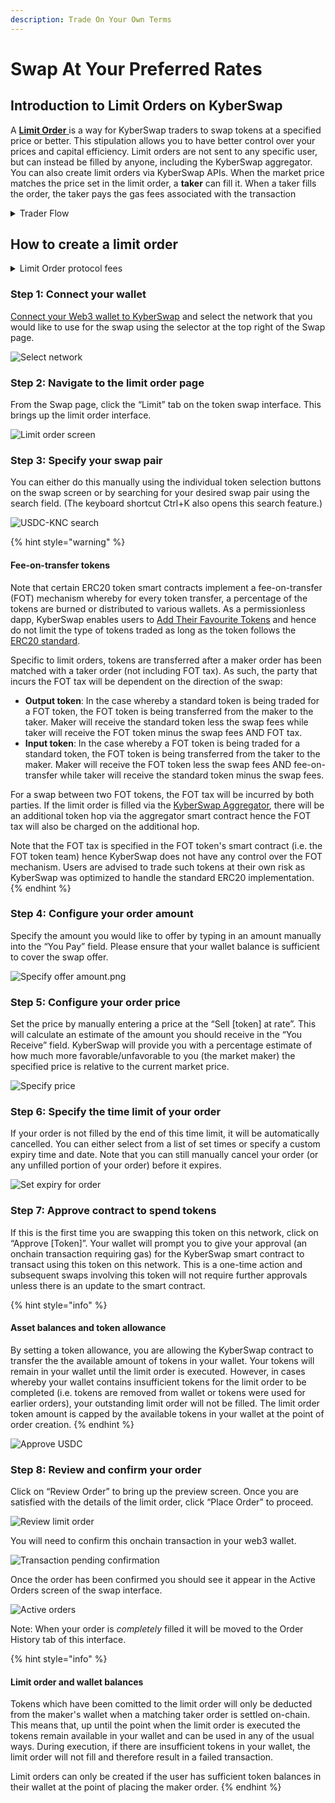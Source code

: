```yaml
---
description: Trade On Your Own Terms
---
```


# Swap At Your Preferred Rates

## Introduction to Limit Orders on KyberSwap

A [**Limit Order** ](../../limit-order/)is a way for KyberSwap traders to swap tokens at a specified price or better. This stipulation allows you to have better control over your prices and capital efficiency. Limit orders are not sent to any specific user, but can instead be filled by anyone, including the KyberSwap aggregator. You can also create limit orders via KyberSwap APIs. When the market price matches the price set in the limit order, a **taker** can fill it. When a taker fills the order, the taker pays the gas fees associated with the transaction

<details>

<summary>Trader Flow</summary>

1. [Connect Your Wallet ](connect-your-wallet.md)
2. [Switching Networks ](selecting-preferred-network.md)
3. Get Tokens
   * [Get Crypto With Fiat](get-crypto-with-fiat.md)
   * [Bridge Your Assets Across Multiple Chains](bridge-your-assets-across-multiple-chains.md)
4. Swap Tokens
   * [Instantly Swap At Superior Rates ](broken-reference)
   * **Swap At Your Preferred Rates <-**
   * [Swap Between Different Tokens Across Chains](swap-between-different-tokens-across-chains.md)

</details>

## How to create a limit order

<details>

<summary>Limit Order protocol fees</summary>

To support the continued development of the Limit Orders feature, KyberSwap will charge variable maker fees for orders filled on the following chains:

* BSC (ChainID: 56)
* Fantom (ChainID: 250)
* Polygon (ChainID: 137)
* Optimism (ChainID: 10)
* Avalanche (ChainID: 43114)

The fees charged will be according to the most exotic token in the trading pair. The section below lists the fees whereby the highest fee category will apply based on the classification of the tokens involved. There are 4 categories of tokens with an additional special category for trades involving KNC.

**Super stable (0.01%)**

* BSC (ChainID: 56)
  * USDT: [`0x55d398326f99059ff775485246999027b3197955`](https://bscscan.com/address/0x55d398326f99059ff775485246999027b3197955)
  * USDC: [`0x8ac76a51cc950d9822d68b83fe1ad97b32cd580d`](https://bscscan.com/address/0x8ac76a51cc950d9822d68b83fe1ad97b32cd580d)
  * DAI: [`0x1af3f329e8be154074d8769d1ffa4ee058b1dbc3`](https://bscscan.com/address/0x1af3f329e8be154074d8769d1ffa4ee058b1dbc3)&#x20;
  * BUSD: [`0xe9e7cea3dedca5984780bafc599bd69add087d56`](https://bscscan.com/address/0xe9e7cea3dedca5984780bafc599bd69add087d56)
* Fantom (ChainID: 250)
  * fUSDT: [`0x049d68029688eabf473097a2fc38ef61633a3c7a`](https://ftmscan.com/address/0x049d68029688eabf473097a2fc38ef61633a3c7a)
  * USDC: [`0x04068DA6C83AFCFA0e13ba15A6696662335D5B75`](https://ftmscan.com/address/0x04068DA6C83AFCFA0e13ba15A6696662335D5B75)
  * DAI: [`0x8D11eC38a3EB5E956B052f67Da8Bdc9bef8Abf3E`](https://ftmscan.com/address/0x8D11eC38a3EB5E956B052f67Da8Bdc9bef8Abf3E)
* Polygon (ChainID: 137)
  * USDT: [`0xc2132d05d31c914a87c6611c10748aeb04b58e8f`](https://polygonscan.com/address/0xc2132d05d31c914a87c6611c10748aeb04b58e8f)
  * USDC: [`0x2791bca1f2de4661ed88a30c99a7a9449aa84174`](https://polygonscan.com/address/0x2791bca1f2de4661ed88a30c99a7a9449aa84174)
  * DAI: [`0x8f3Cf7ad23Cd3CaDbD9735AFf958023239c6A063`](https://polygonscan.com/address/0x8f3Cf7ad23Cd3CaDbD9735AFf958023239c6A063)
* Optimism (ChainID: 10)
  * USDT: [`0x94b008aa00579c1307b0ef2c499ad98a8ce58e58`](https://optimistic.etherscan.io/address/0x94b008aa00579c1307b0ef2c499ad98a8ce58e58)
  * USDC: [`0x7f5c764cbc14f9669b88837ca1490cca17c31607`](https://optimistic.etherscan.io/address/0x7f5c764cbc14f9669b88837ca1490cca17c31607)
  * DAI: [`0xda10009cbd5d07dd0cecc66161fc93d7c9000da1`](https://optimistic.etherscan.io/address/0xda10009cbd5d07dd0cecc66161fc93d7c9000da1)
* Avalanche (ChainID: 43114)
  * USDT: [`0x9702230A8Ea53601f5cD2dc00fDBc13d4dF4A8c7`](https://snowtrace.io/address/0x9702230A8Ea53601f5cD2dc00fDBc13d4dF4A8c7)
  * USDC: [`0xB97EF9Ef8734C71904D8002F8b6Bc66Dd9c48a6E`](https://snowtrace.io/address/0xB97EF9Ef8734C71904D8002F8b6Bc66Dd9c48a6E)
  * DAI.e: [`0xd586E7F844cEa2F87f50152665BCbc2C279D8d70`](https://snowtrace.io/address/0xd586E7F844cEa2F87f50152665BCbc2C279D8d70)
  * USDT.e: [`0xc7198437980c041c805A1EDcbA50c1Ce5db95118`](https://snowtrace.io/address/0xc7198437980c041c805A1EDcbA50c1Ce5db95118)
  * USDC.e: [`0xA7D7079b0FEaD91F3e65f86E8915Cb59c1a4C664`](https://snowtrace.io/address/0xA7D7079b0FEaD91F3e65f86E8915Cb59c1a4C664)

**Stable (0.02%)**

* BSC (ChainID: 56)
  * MAI: [`0x3F56e0c36d275367b8C502090EDF38289b3dEa0d`](https://bscscan.com/address/0x3F56e0c36d275367b8C502090EDF38289b3dEa0d)
  * BOB: [`0xB0B195aEFA3650A6908f15CdaC7D92F8a5791B0B`](https://bscscan.com/address/0xB0B195aEFA3650A6908f15CdaC7D92F8a5791B0B)
  * MIM: [`0xfE19F0B51438fd612f6FD59C1dbB3eA319f433Ba`](https://bscscan.com/address/0xfE19F0B51438fd612f6FD59C1dbB3eA319f433Ba)
* Fantom (ChainID: 250)
  * MAI: [`0xfB98B335551a418cD0737375a2ea0ded62Ea213b`](https://ftmscan.com/address/0xfB98B335551a418cD0737375a2ea0ded62Ea213b)
  * MIM: [`0x82f0B8B456c1A451378467398982d4834b6829c1`](https://ftmscan.com/address/0x82f0B8B456c1A451378467398982d4834b6829c1)
* Polygon (ChainID: 137)
  * MAI: [`0xa3Fa99A148fA48D14Ed51d610c367C61876997F1`](https://polygonscan.com/address/0xa3Fa99A148fA48D14Ed51d610c367C61876997F1)
  * BOB: [`0xB0B195aEFA3650A6908f15CdaC7D92F8a5791B0B`](https://polygonscan.com/address/0xB0B195aEFA3650A6908f15CdaC7D92F8a5791B0B)
  * MIM: [`0x49a0400587A7F65072c87c4910449fDcC5c47242`](https://polygonscan.com/address/0x49a0400587A7F65072c87c4910449fDcC5c47242)
* Optimism (ChainID: 10)
  * MAI: [`0xdFA46478F9e5EA86d57387849598dbFB2e964b02`](https://optimistic.etherscan.io/address/0xdFA46478F9e5EA86d57387849598dbFB2e964b02)
  * BOB: [`0xB0B195aEFA3650A6908f15CdaC7D92F8a5791B0B`](https://optimistic.etherscan.io/address/0xB0B195aEFA3650A6908f15CdaC7D92F8a5791B0B)
* Avalanche (ChainID: 43114)
  * MAI: [`0x5c49b268c9841AFF1Cc3B0a418ff5c3442eE3F3b`](https://snowtrace.io/address/0x5c49b268c9841AFF1Cc3B0a418ff5c3442eE3F3b)
  * YUSD: [`0x111111111111ed1D73f860F57b2798b683f2d325`](https://snowtrace.io/address/0x111111111111ed1D73f860F57b2798b683f2d325)
  * MIM: [`0x130966628846BFd36ff31a822705796e8cb8C18D`](https://snowtrace.io/address/0x130966628846BFd36ff31a822705796e8cb8C18D)

**Normal (0.1%)**

* Top 200 tokens by market cap (identified via multiple on and off-chain services), excluding tokens under the super stable, stable, and KNC categories.

**Exotic (0.3%)**

* All remaining tokens not covered in the super stable, stable, normal, and KNC categories.

**KNC (0.05%)**

* Trades to and from KNC will be charged a flat 0.05% fee.

</details>

### **Step 1: Connect your wallet**

[Connect your Web3 wallet to KyberSwap](https://support.kyberswap.com/hc/en-us/articles/13757914421273) and select the network that you would like to use for the swap using the selector at the top right of the Swap page.

![Select network](https://support.kyberswap.com/hc/article\_attachments/14668135326105)

### **Step 2**: Navigate to the limit order page

From the Swap page, click the “Limit” tab on the token swap interface. This brings up the limit order interface.

![Limit order screen](https://support.kyberswap.com/hc/article\_attachments/14668135361561)

### **Step 3**: Specify your swap pair

You can either do this manually using the individual token selection buttons on the swap screen or by searching for your desired swap pair using the search field. (The keyboard shortcut Ctrl+K also opens this search feature.)

![USDC-KNC search](https://support.kyberswap.com/hc/article\_attachments/14668185799449)

{% hint style="warning" %}
#### Fee-on-transfer tokens

Note that certain ERC20 token smart contracts implement a fee-on-transfer (FOT) mechanism whereby for every token transfer, a percentage of the tokens are burned or distributed to various wallets. As a permissionless dapp, KyberSwap enables users to [Add Their Favourite Tokens](add-your-favourite-tokens.md) and hence do not limit the type of tokens traded as long as the token follows the [ERC20 standard](https://docs.openzeppelin.com/contracts/4.x/erc20).

Specific to limit orders, tokens are transferred after a maker order has been matched with a taker order (not including FOT tax). As such, the party that incurs the FOT tax will be dependent on the direction of the swap:

* **Output token**: In the case whereby a standard token is being traded for a FOT token, the FOT token is being transferred from the maker to the taker. Maker will receive the standard token less the swap fees while taker will receive the FOT token minus the swap fees AND FOT tax.
* **Input token**: In the case whereby a FOT token is being traded for a standard token, the FOT token is being transferred from the taker to the maker. Maker will receive the FOT token less the swap fees AND fee-on-transfer while taker will receive the standard token minus the swap fees.

For a swap between two FOT tokens, the FOT tax will be incurred by both parties. If the limit order is filled via the [KyberSwap Aggregator](../../kyberswap-aggregator/), there will be an additional token hop via the aggregator smart contract hence the FOT tax will also be charged on the additional hop.

Note that the FOT tax is specified in the FOT token's smart contract (i.e. the FOT token team) hence KyberSwap does not have any control over the FOT mechanism. Users are advised to trade such tokens at their own risk as KyberSwap was optimized to handle the standard ERC20 implementation.
{% endhint %}

### **Step 4**: Configure your order amount

Specify the amount you would like to offer by typing in an amount manually into the “You Pay” field. Please ensure that your wallet balance is sufficient to cover the swap offer.

![Specify offer amount.png](https://support.kyberswap.com/hc/article\_attachments/14668185864985)

### **Step 5**: Configure your order price

Set the price by manually entering a price at the “Sell \[token] at rate”. This will calculate an estimate of the amount you should receive in the “You Receive” field. KyberSwap will provide you with a percentage estimate of how much more favorable/unfavorable to you (the market maker) the specified price is relative to the current market price.

![Specify price](https://support.kyberswap.com/hc/article\_attachments/14668151102489)

### **Step 6**: Specify the time limit of your order

If your order is not filled by the end of this time limit, it will be automatically cancelled. You can either select from a list of set times or specify a custom expiry time and date. Note that you can still manually cancel your order (or any unfilled portion of your order) before it expires.

![Set expiry for order](https://support.kyberswap.com/hc/article\_attachments/14668186069529)

### **Step 7**: Approve contract to spend tokens

If this is the first time you are swapping this token on this network, click on “Approve \[Token]”. Your wallet will prompt you to give your approval (an onchain transaction requiring gas) for the KyberSwap smart contract to transact using this token on this network. This is a one-time action and subsequent swaps involving this token will not require further approvals unless there is an update to the smart contract.

{% hint style="info" %}
#### Asset balances and token allowance

By setting a token allowance, you are allowing the KyberSwap contract to transfer the the available amount of tokens in your wallet. Your tokens will remain in your wallet until the limit order is executed. However, in cases whereby your wallet contains insufficient tokens for the limit order to be completed (i.e. tokens are removed from wallet or tokens were used for earlier orders), your outstanding limit order will not be filled. The limit order token amount is capped by the available tokens in your wallet at the point of order creation.
{% endhint %}

![Approve USDC](https://support.kyberswap.com/hc/article\_attachments/14668151296537)

### **Step 8**: Review and confirm your order

Click on “Review Order” to bring up the preview screen. Once you are satisfied with the details of the limit order, click “Place Order” to proceed.

![Review limit order](https://support.kyberswap.com/hc/article\_attachments/14668186328089)

You will need to confirm this onchain transaction in your web3 wallet.

![Transaction pending confirmation](https://support.kyberswap.com/hc/article\_attachments/14668151529369)

Once the order has been confirmed you should see it appear in the Active Orders screen of the swap interface.

![Active orders](https://support.kyberswap.com/hc/article\_attachments/14668186560537)

Note: When your order is _completely_ filled it will be moved to the Order History tab of this interface.

{% hint style="info" %}
#### Limit order and wallet balances

Tokens which have been comitted to the limit order will only be deducted from the maker's wallet when a matching taker order is settled on-chain. This means that, up until the point when the limit order is executed the tokens remain available in your wallet and can be used in any of the usual ways. During execution, if there are insufficient tokens in your wallet, the limit order will not fill and therefore result in a failed transaction.

Limit orders can only be created if the user has sufficient token balances in their wallet at the point of placing the maker order.
{% endhint %}
